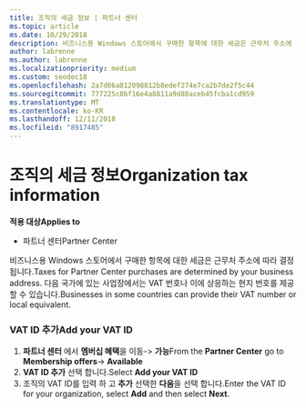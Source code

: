 ```yaml
---
title: 조직의 세금 정보 | 파트너 센터
ms.topic: article
ms.date: 10/29/2018
description: 비즈니스용 Windows 스토어에서 구매한 항목에 대한 세금은 근무처 주소에 따라 결정됩니다. 다음 국가에 있는 사업장에서는 VAT 번호나 이에 상응하는 현지 번호를 제공할 수 있습니다.
author: labrenne
ms.author: labrenne
ms.localizationpriority: medium
ms.custom: seodec18
ms.openlocfilehash: 2a7d06a812098812b8edef274e7ca2b7de2f5c44
ms.sourcegitcommit: 777225c8bf16e4a8811a9d88aceb45fcba1cd959
ms.translationtype: MT
ms.contentlocale: ko-KR
ms.lasthandoff: 12/11/2018
ms.locfileid: "8917485"
---
```

# <a name="organization-tax-information"></a><span data-ttu-id="86239-104">조직의 세금 정보</span><span class="sxs-lookup"><span data-stu-id="86239-104">Organization tax information</span></span>

**<span data-ttu-id="86239-105">적용 대상</span><span class="sxs-lookup"><span data-stu-id="86239-105">Applies to</span></span>**

-  <span data-ttu-id="86239-106">파트너 센터</span><span class="sxs-lookup"><span data-stu-id="86239-106">Partner Center</span></span>

<span data-ttu-id="86239-107">비즈니스용 Windows 스토어에서 구매한 항목에 대한 세금은 근무처 주소에 따라 결정됩니다.</span><span class="sxs-lookup"><span data-stu-id="86239-107">Taxes for Partner Center purchases are determined by your business address.</span></span> <span data-ttu-id="86239-108">다음 국가에 있는 사업장에서는 VAT 번호나 이에 상응하는 현지 번호를 제공할 수 있습니다.</span><span class="sxs-lookup"><span data-stu-id="86239-108">Businesses in some countries can provide their VAT number or local equivalent.</span></span>

### <a name="add-your-vat-id"></a><span data-ttu-id="86239-109">VAT ID 추가</span><span class="sxs-lookup"><span data-stu-id="86239-109">Add your VAT ID</span></span>

1.  <span data-ttu-id="86239-110">**파트너 센터** 에서 **멤버십 혜택**을 이동-> **가능**</span><span class="sxs-lookup"><span data-stu-id="86239-110">From the **Partner Center** go to **Membership offers**-> **Available**</span></span>
2.  <span data-ttu-id="86239-111">**VAT ID 추가** 선택 합니다.</span><span class="sxs-lookup"><span data-stu-id="86239-111">Select **Add your VAT ID**</span></span>
3.  <span data-ttu-id="86239-112">조직의 VAT ID를 입력 하 고 **추가** 선택한 **다음**을 선택 합니다.</span><span class="sxs-lookup"><span data-stu-id="86239-112">Enter the VAT ID for your organization, select **Add** and then select **Next**.</span></span>





 



